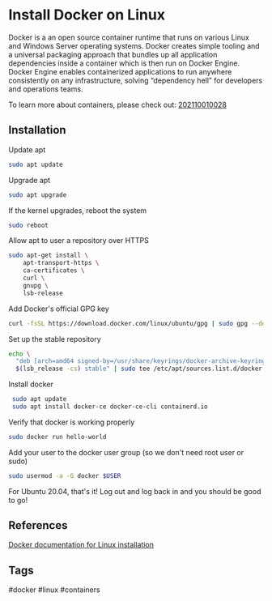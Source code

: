 # Install Docker on Linux
Docker is a an open source container runtime that runs on various Linux and
Windows Server operating systems. Docker creates simple tooling and a universal
packaging approach that bundles up all application dependencies inside a
container which is then run on Docker Engine. Docker Engine enables
containerized applications to run anywhere consistently on any infrastructure,
solving “dependency hell” for developers and operations teams.

To learn more about containers, please check out: [202110010028](../202110010028)


## Installation
Update apt
```bash
sudo apt update
```

Upgrade apt
```bash
sudo apt upgrade
```

If the kernel upgrades, reboot the system
```bash
sudo reboot
```
Allow apt to user a repository over HTTPS
```bash
sudo apt-get install \
    apt-transport-https \
    ca-certificates \
    curl \
    gnupg \
    lsb-release
```

Add Docker's official GPG key
```bash
curl -fsSL https://download.docker.com/linux/ubuntu/gpg | sudo gpg --dearmor -o /usr/share/keyrings/docker-archive-keyring.gpg
```
Set up the stable repository
```bash
echo \
  "deb [arch=amd64 signed-by=/usr/share/keyrings/docker-archive-keyring.gpg] https://download.docker.com/linux/ubuntu \
  $(lsb_release -cs) stable" | sudo tee /etc/apt/sources.list.d/docker.list > /dev/null
```

Install docker
```bash
 sudo apt update
 sudo apt install docker-ce docker-ce-cli containerd.io
```

Verify that docker is working properly
```bash
sudo docker run hello-world
```

Add your user to the docker user group (so we don't need root user or sudo)
```bash
sudo usermod -a -G docker $USER
```

For Ubuntu 20.04, that's it! Log out and log back in and you should be good to
go!


## References
[Docker documentation for Linux installation](https://docs.docker.com/engine/install/ubuntu/)


## Tags
#docker #linux #containers
